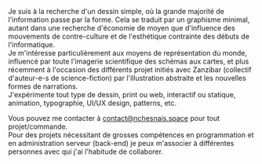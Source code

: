 [mailGraphisme]: mailto:contact@nchesnais.space?Subject=contact%20graphisme
    "M'envoyer un mail"

<div markdown=1 class="col-left">

Je suis à la recherche d'un dessin simple, où la grande majorité de l'information passe par la forme. Cela se traduit par un graphisme minimal, autant dans une recherche d'économie de moyen que d'influence des mouvements de contre-culture et de l'esthétique contrainte des débuts de l'informatique.  
Je m'intéresse particulièrement aux moyens de représentation du monde, influencé par toute l'imagerie scientifique des schémas aux cartes, et plus récemment à l'occasion des différents projet initiés avec Zanzibar (collectif d'auteur-e-s de science-fiction) par l'illustration abstraite et les nouvelles formes de narrations.  
J'expérimente tout type de dessin, print ou web, interactif ou statique, animation, typographie, UI/UX design, patterns, etc.

</div>

<div markdown=1 class="col-right">

Vous pouvez me contacter à [contact@nchesnais.space][mailGraphisme] pour tout projet/commande.  
Pour des projets nécessitant de grosses compétences en programmation et en administration serveur (back-end) je peux m'associer à différentes personnes avec qui j'ai l'habitude de collaborer.

</div>
